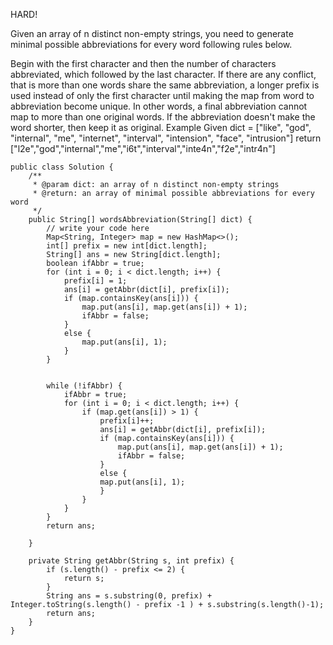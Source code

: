 HARD!

Given an array of n distinct non-empty strings, you need to generate minimal possible abbreviations for every word following rules below.

Begin with the first character and then the number of characters abbreviated, which followed by the last character.
If there are any conflict, that is more than one words share the same abbreviation, a longer prefix is used instead of only the first character until making the map from word to abbreviation become unique. In other words, a final abbreviation cannot map to more than one original words.
If the abbreviation doesn't make the word shorter, then keep it as original.
Example
Given dict = ["like", "god", "internal", "me", "internet", "interval", "intension", "face", "intrusion"]
return ["l2e","god","internal","me","i6t","interval","inte4n","f2e","intr4n"]

    public class Solution {
        /**
         * @param dict: an array of n distinct non-empty strings
         * @return: an array of minimal possible abbreviations for every word
         */
        public String[] wordsAbbreviation(String[] dict) {
            // write your code here
            Map<String, Integer> map = new HashMap<>();
            int[] prefix = new int[dict.length];
            String[] ans = new String[dict.length];
            boolean ifAbbr = true;
            for (int i = 0; i < dict.length; i++) {
                prefix[i] = 1;
                ans[i] = getAbbr(dict[i], prefix[i]);
                if (map.containsKey(ans[i])) {
                    map.put(ans[i], map.get(ans[i]) + 1);
                    ifAbbr = false;
                }
                else {
                    map.put(ans[i], 1);
                }
            }


            while (!ifAbbr) {
                ifAbbr = true;
                for (int i = 0; i < dict.length; i++) {
                    if (map.get(ans[i]) > 1) {
                        prefix[i]++;
                        ans[i] = getAbbr(dict[i], prefix[i]);
                        if (map.containsKey(ans[i])) {
                            map.put(ans[i], map.get(ans[i]) + 1);
                            ifAbbr = false;
                        }
                        else {
                        map.put(ans[i], 1);
                        }
                    }
                }  
            }
            return ans; 

        }

        private String getAbbr(String s, int prefix) {
            if (s.length() - prefix <= 2) {
                return s;
            } 
            String ans = s.substring(0, prefix) + Integer.toString(s.length() - prefix -1 ) + s.substring(s.length()-1);
            return ans;
        }
    }

